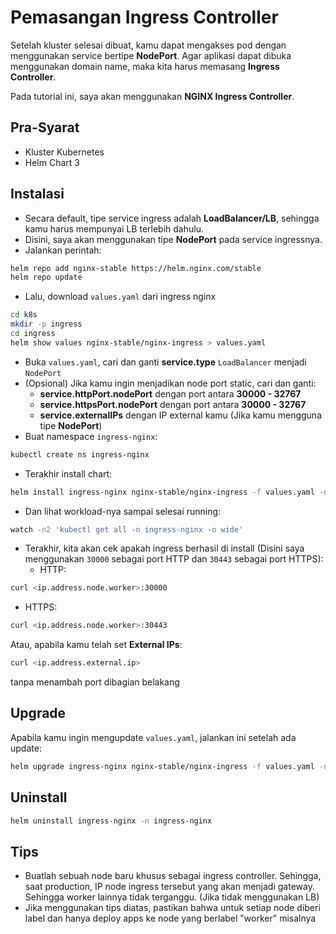 # Pemasangan Ingress Controller #
Setelah kluster selesai dibuat, kamu dapat mengakses pod dengan menggunakan service bertipe **NodePort**. Agar aplikasi dapat dibuka menggunakan domain name, maka kita harus memasang **Ingress Controller**.

Pada tutorial ini, saya akan menggunakan **NGINX Ingress Controller**.

## Pra-Syarat ##
- Kluster Kubernetes
- Helm Chart 3

## Instalasi ##
- Secara default, tipe service ingress adalah **LoadBalancer/LB**, sehingga kamu harus mempunyai LB terlebih dahulu.
- Disini, saya akan menggunakan tipe **NodePort** pada service ingressnya.
- Jalankan perintah:
```bash
helm repo add nginx-stable https://helm.nginx.com/stable
helm repo update
```
- Lalu, download `values.yaml` dari ingress nginx
```bash
cd k8s
mkdir -p ingress
cd ingress
helm show values nginx-stable/nginx-ingress > values.yaml
```
- Buka `values.yaml`, cari dan ganti **service.type** `LoadBalancer` menjadi `NodePort`
- (Opsional) Jika kamu ingin menjadikan node port static, cari dan ganti:
  - **service.httpPort.nodePort** dengan port antara **30000 - 32767**
  - **service.httpsPort.nodePort** dengan port antara **30000 - 32767**
  - **service.externalIPs** dengan IP external kamu (Jika kamu mengguna tipe **NodePort**)
- Buat namespace `ingress-nginx`:
```bash
kubectl create ns ingress-nginx
```
- Terakhir install chart:
```bash
helm install ingress-nginx nginx-stable/nginx-ingress -f values.yaml -n ingress-nginx
```
- Dan lihat workload-nya sampai selesai running:
```bash
watch -n2 'kubectl get all -n ingress-nginx -o wide'
```
- Terakhir, kita akan cek apakah ingress berhasil di install (Disini saya menggunakan `30000` sebagai port HTTP dan `30443` sebagai port HTTPS):
  - HTTP:
```bash
curl <ip.address.node.worker>:30000
```
  - HTTPS:
```bash
curl <ip.address.node.worker>:30443
```

Atau, apabila kamu telah set **External IPs**:
```bash
curl <ip.address.external.ip>
```
tanpa menambah port dibagian belakang

## Upgrade ##
Apabila kamu ingin mengupdate `values.yaml`, jalankan ini setelah ada update:
```bash
helm upgrade ingress-nginx nginx-stable/nginx-ingress -f values.yaml -n ingress-nginx
```

## Uninstall ##
```bash
helm uninstall ingress-nginx -n ingress-nginx
```

## Tips ##
- Buatlah sebuah node baru khusus sebagai ingress controller. Sehingga, saat production, IP node ingress tersebut yang akan menjadi gateway. Sehingga worker lainnya tidak terganggu. (Jika tidak menggunakan LB)
- Jika menggunakan tips diatas, pastikan bahwa untuk setiap node diberi label dan hanya deploy apps ke node yang berlabel "worker" misalnya
